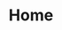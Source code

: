 ---
title: Home
metaTitle: Sons of God Ministries International | Empowering Leaders to Empower Nations
slide1: 
    header: Sons of God Ministries International
    subheader: "For as many as are led by the Spirit of God, those are the sons of God"
    button1: "/locations/freedom-fellowship-church"
    button2: "/events"
    button1text: Service Times
    button2text: Upcoming Events
    imagelink: //images.contentful.com/vfgh62eq5a4k/38txgSAVbyqyM4iaIEiu8m/fd0ce8a519c635e7a8559e8ef0467dd2/download__3_.jpg
    videoid: 3Zi_zG6o4pU
    active: true 
slide2: 
    header: This is the second Header
    subheader: Check out this awesome event!
    button1: "/"
    button2: "/events"
    button1text: Service Times
    button2text: Upcoming Events
    imagelink: https://static.pexels.com/photos/414727/pexels-photo-414727.jpeg
    videoid: 
    active: false
grid1:
    header: Radio Show
    subheader: with Pastor Cris
    buttontext: New Episodes Every Week
    gridlink: /series/the-prophetic-voice-of-our-time
    image: //images.ctfassets.net/vfgh62eq5a4k/7mDAKtqV3OoiEqACykoIa6/4a6d3277b9deb857b30f5735771303fa/59de700b69f6bf000143ec7d_IMG_4878-as-Smart-Object-1-smaller-compressor.jpg
grid2:
    header: Articles & Teachings
    subheader:
    buttontext: Recent Articles
    gridlink: /articles
    image: //images.ctfassets.net/vfgh62eq5a4k/1UbsL5gfbe6yAgcwYI8YcC/6089f0fd2bc76a28a01c56f10f305b52/aaron-burden-40490-unsplash__1_.jpg
grid3:
    header: Trainings & Outreaches
    subheader: 
    buttontext: See What's Happening
    gridlink: 
    image: //images.ctfassets.net/vfgh62eq5a4k/38txgSAVbyqyM4iaIEiu8m/fd0ce8a519c635e7a8559e8ef0467dd2/download__3_.jpg
grid4:
    header: Services Times
    subheader: Join one of our church services
    buttontext: See Our Service Times
    gridlink: /locations/freedom-fellowship-church
    image: //images.ctfassets.net/vfgh62eq5a4k/49m2PzZicgaSumWsWcqKMA/f10de288c6206f084449661c553e73ee/pmike_smiling__1_.jpg
disableSearch: true
---